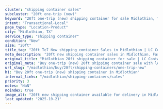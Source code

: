 ```yaml
---
cluster: "shipping container sales"
subcluster: "20ft one-trip (new)"
keyword: "20ft one-trip (new) shipping container for sale Midlothian, TX"
intent: "Transactional-Local"
page_type: "Location-Product"
city: "Midlothian, TX"
service_type: "shipping container"
condition: "New"
size: "20ft"
title_tag: "20ft Te7 New shipping container Sales in Midlothian | LC Container"
meta_description: "20ft new shipping container sales in Midlothian. Fast delivery, competitive pricing. Serving shipping containers area. Quote ID: YT6. Call (214) 524-4168 for your free quote today."
original_title: "Midlothian 20ft shipping container for sale | LC Container"
original_meta: "Buy one-trip (new) 20ft shipping container sale with local delivery in Midlothian, TX. LC Container — local Since 2003. Request a fast quote today."
url_slug: "/midlothian/buy/20ft/shipping-containers/one-trip-new"
h1: "Buy 20ft one-trip (new) shipping container in Midlothian"
internal_links: "/midlothian/shipping-containers/sales"
priority: 3
notes: "NaN"
noindex: true
image_alt: "20ft new shipping container available for delivery in Midlothian"
last_updated: "2025-10-21"
---
```


<!-- TODO: Add unique city/inventory copy, images, and internal links here. -->
